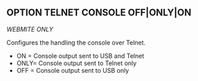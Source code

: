 ## OPTION TELNET CONSOLE OFF|ONLY|ON

*WEBMITE ONLY*

Configures the handling the console over Telnet.

- ON = Console output sent to USB and Telnet
- ONLY= Console output sent to Telnet only
- OFF = Console output sent to USB only
